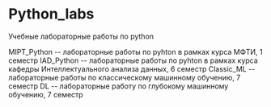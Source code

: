 # Python_labs
Учебные лабораторные работы по python

MIPT_Python -- лабораторные работы по pyhton в рамках курса МФТИ, 1 семестр
IAD_Python -- лабораторные работы по pyhton в рамках курса кафедры Интеллектуального анализа данных, 6 семестр
Classic_ML -- лабораторные работы по классическому машинному обучению, 7 семестр
DL -- лабораторные работу по глубокому машинному обучению, 7 семестр
